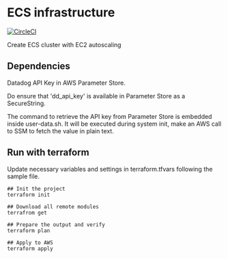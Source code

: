 # ECS infrastructure
[![CircleCI](https://circleci.com/gh/moneysmartco/tf-aws-ecs.svg?style=svg&circle-token=xxx)](https://circleci.com/gh/moneysmartco/tf-aws-ecs)

Create ECS cluster with EC2 autoscaling


## Dependencies

Datadog API Key in AWS Parameter Store.

Do ensure that 'dd_api_key' is available in Parameter Store as a SecureString.

The command to retrieve the API key from Parameter Store is embedded inside user-data.sh. It will be executed during system init, make an AWS call to SSM to fetch the value in plain text.

## Run with terraform

Update necessary variables and settings in terraform.tfvars following the sample file.

```
## Init the project
terraform init

## Download all remote modules
terrafrom get

## Prepare the output and verify
terraform plan

## Apply to AWS
terraform apply
```

